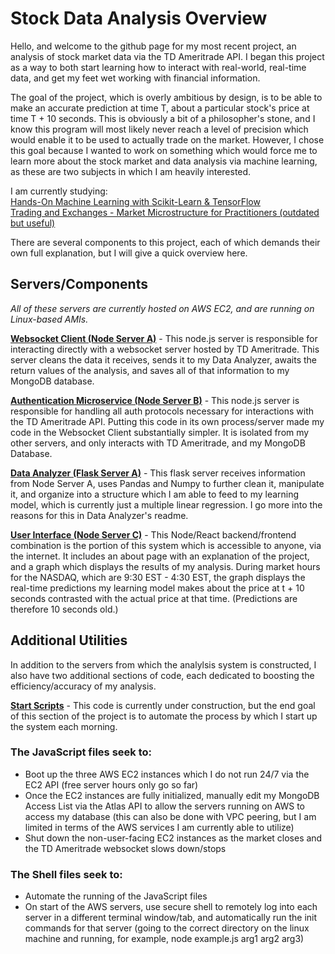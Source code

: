 # Stock Data Analysis Overview

Hello, and welcome to the github page for my most recent project, an analysis of stock market data via the TD Ameritrade API. I began this project as a way to both start learning how to interact with real-world, real-time data, and get my feet wet working with financial information.
<br>

The goal of the project, which is overly ambitious by design, is to be able to make an accurate prediction at time T, about a particular stock's price at time T + 10 seconds. This is obviously a bit of a philosopher's stone, and I know this program will most likely never reach a level of precision which would enable it to be used to actually trade on the market. However, I chose this goal because I wanted to work on something which would force me to learn more about the stock market and data analysis via machine learning, as these are two subjects in which I am heavily interested.

I am currently studying:
<br>
[<ins>Hands-On Machine Learning with Scikit-Learn & TensorFlow</ins>](https://www.amazon.com/gp/product/1491962291/ref=ppx_yo_dt_b_asin_title_o03_s00?ie=UTF8&psc=1)
<br>
[<ins>Trading and Exchanges - Market Microstructure for Practitioners (outdated but useful)</ins>](https://www.amazon.com/Trading-Exchanges-Market-Microstructure-Practitioners/dp/0195144708)

There are several components to this project, each of which demands their own full explanation, but I will give a quick overview here.

## Servers/Components
*All of these servers are currently hosted on AWS EC2, and are running on Linux-based AMIs.*
<br>

[**Websocket Client (Node Server A)**](https://github.com/willmarino/node_websocket_connection) - This node.js server is responsible for interacting directly with a websocket server hosted by TD Ameritrade. This server cleans the data it receives, sends it to my Data Analyzer, awaits the return values of the analysis, and saves all of that information to my MongoDB database.
<br>

[**Authentication Microservice (Node Server B)**](https://github.com/willmarino/node_tdauth_micro) - This node.js server is responsible for handling all auth protocols necessary for interactions with the TD Ameritrade API. Putting this code in its own process/server made my code in the Websocket Client substantially simpler. It is isolated from my other servers, and only interacts with TD Ameritrade, and my MongoDB Database.
<br>

[**Data Analyzer (Flask Server A)**](https://github.com/willmarino/flask_data_analysis) - This flask server receives information from Node Server A, uses Pandas and Numpy to further clean it, manipulate it, and organize into a structure which I am able to feed to my learning model, which is currently just a multiple linear regression. I go more into the reasons for this in Data Analyzer's readme.
<br>

[**User Interface (Node Server C)**](https://github.com/willmarino/sda_userfacing) - This Node/React backend/frontend combination is the portion of this system which is accessible to anyone, via the internet. It includes an about page with an explanation of the project, and a graph which displays the results of my analysis. During market hours for the NASDAQ, which are 9:30 EST - 4:30 EST, the graph displays the real-time predictions my learning model makes about the price at t + 10 seconds contrasted with the actual price at that time. (Predictions are therefore 10 seconds old.)

## Additional Utilities
In addition to the servers from which the analylsis system is constructed, I also have two additional sections of code, each dedicated to boosting the efficiency/accuracy of my analysis.

[**Start Scripts**](https://github.com/willmarino/sda_start_scripts) - This code is currently under construction, but the end goal of this section of the project is to automate the process by which I start up the system each morning. 
<br>
### The JavaScript files seek to:

* Boot up the three AWS EC2 instances which I do not run 24/7 via the EC2 API (free server hours only go so far)
* Once the EC2 instances are fully initialized, manually edit my MongoDB Access List via the Atlas API to allow the servers running on AWS to access my database (this can also be done with VPC peering, but I am limited in terms of the AWS services I am currently able to utilize)
* Shut down the non-user-facing EC2 instances as the market closes and the TD Ameritrade websocket slows down/stops


### The Shell files seek to:
* Automate the running of the JavaScript files
* On start of the AWS servers, use secure shell to remotely log into each server in a different terminal window/tab, and automatically run the init commands for that server (going to the correct directory on the linux machine and running, for example, node example.js arg1 arg2 arg3)









